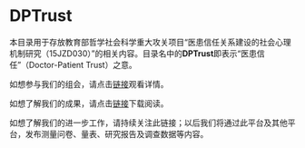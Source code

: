 # DPTrust

本目录用于存放教育部哲学社会科学重大攻关项目“医患信任关系建设的社会心理机制研究（15JZD030）”的相关内容。目录名中的**DPTrust**即表示“医患信任”（Doctor-Patient Trust）之意。

如想参与我们的组会，请点击[链接](https://github.com/xkdog/Seminar/blob/master/Seminars.md)观看详情。

如想了解我们的成果，请点击[链接](http://pan.baidu.com/s/1c2IhsBY)下载阅读。

如想了解我们的进一步工作，请持续关注此链接；以后我们将通过此平台及其他平台，发布测量问卷、量表、研究报告及调查数据等内容。



